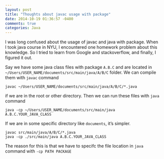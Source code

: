 ```yaml
---
layout: post
title: "Thoughts about javac usage with package"
date: 2014-10-19 01:36:57 -0400
comments: true
categories: Java
---
```

I was long confused about the usage of javac and java with package. When I took java course in NYU, I encountered one homework problem about this knowledge. So I tried to learn from Google and stackoverflow, and finally, I figured it out.
<!--more-->
Say we have some java class files with package ```A.B.C``` and are located in ```~/Users/USER_NAME/documents/src/main/java/A/B/C``` folder. We can compile them with ```javac``` command 
```
javac ~/Users/USER_NAME/documents/src/main/java/A/B/C/*.java
``` 
if we are in the root or other directory. Then we can run these files with ```java``` command 
```
java -cp ~/Users/USER_NAME/documents/src/main/java A.B.C.YOUR_JAVA_CLASS
```

If we are in some specific directory like ```documents```, it’s simpler.
```
javac src/main/java/A/B/C/*.java
java -cp ./src/main/java A.B.C.YOUR_JAVA_CLASS
```

The reason for this is that we have to specifc the file location in ```java``` command with ```-cp PATH PACKAGE```